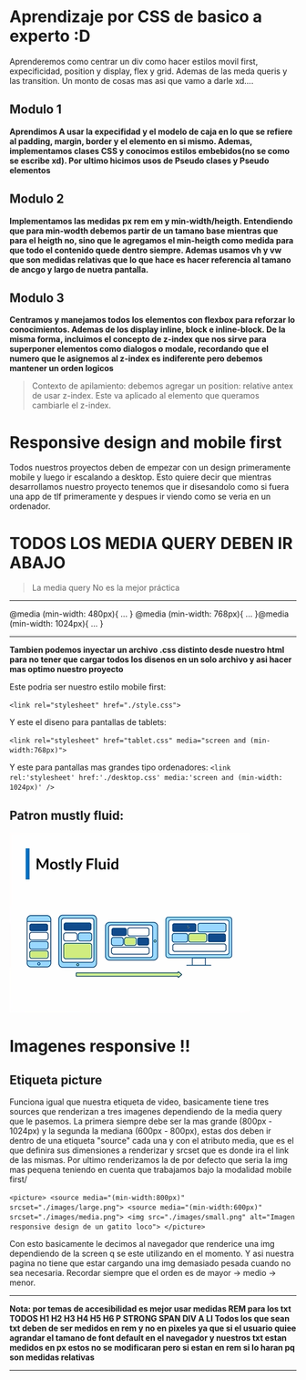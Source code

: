 # Aprendizaje por CSS de basico a experto :D

Aprenderemos como centrar un div como hacer estilos movil first, expecificidad, position y display, flex y grid.
Ademas de las meda queris y las transition.
Un monto de cosas mas asi que vamo a darle xd....

## Modulo 1

**Aprendimos A usar la expecifidad y el modelo de caja en lo que se refiere al padding, margin, border y el elemento en si mismo. Ademas, implementamos clases CSS y conocimos estilos embebidos(no se como se escribe xd). Por ultimo hicimos usos de Pseudo clases y Pseudo elementos**

## Modulo 2

**Implementamos las medidas px rem em y min-width/heigth. Entendiendo que para min-wodth debemos partir de un tamano base mientras que para el heigth no, sino que le agregamos el min-heigth como medida para que todo el contenido quede dentro siempre. Ademas usamos vh y vw que son medidas relativas que lo que hace es hacer referencia al tamano de ancgo y largo de nuetra pantalla.**


## Modulo 3

**Centramos y manejamos todos los elementos con flexbox para reforzar lo conocimientos. Ademas de los display inline, block e inline-block. De la misma forma, incluimos el concepto de z-index que nos sirve para superponer elementos como dialogos o modale, recordando que el numero que le asignemos al z-index es indiferente pero debemos mantener un orden logicos**

> Contexto de apilamiento: debemos agregar un position: relative antex de usar z-index. Este va aplicado al elemento que queramos cambiarle el z-index.


# Responsive design and mobile first 

Todos nuestros proyectos deben de empezar con un design primeramente mobile y luego ir escalando a desktop. Esto quiere decir que mientras desarrollamos nuestro proyecto tenemos que ir disesandolo como si fuera una app de tlf primeramente y despues ir viendo como se veria en un ordenador.

# TODOS LOS MEDIA QUERY DEBEN IR ABAJO 

>La media query No es la mejor práctica 
---------- --------
@media (min-width: 480px){
 ...
}
@media (min-width: 768px){
 ...
}@media (min-width: 1024px){
 ...
}
-------- ----------

**Tambien podemos inyectar un archivo .css distinto desde nuestro html para no tener que cargar todos los disenos en un solo archivo y asi hacer mas optimo nuestro proyecto**

Este podria ser nuestro estilo mobile first:

`<link rel="stylesheet" href="./style.css"> `

Y este el diseno para pantallas de tablets:

`<link rel="stylesheet" href="tablet.css" media="screen and (min-width:768px)">`

Y este para pantallas mas grandes tipo ordenadores:
`<link rel:'stylesheet' href:'./desktop.css' media:'screen and (min-width: 1024px)' />`

## Patron mustly fluid:
![alt text](image.png)


# Imagenes responsive !!

## Etiqueta picture

Funciona igual que nuestra etiqueta de video, basicamente tiene tres sources que renderizan a tres imagenes dependiendo de la media query que le pasemos. La primera siempre debe ser la mas grande (800px - 1024px) y la segunda la mediana (600px - 800px), estas dos deben ir dentro de una etiqueta "source" cada una y con el atributo media, que es el que definira sus dimensiones a renderizar y srcset que es donde ira el link de las mismas. Por ultimo renderizamos la de por defecto que seria la img mas pequena teniendo en cuenta que trabajamos bajo la modalidad mobile first/

`<picture>
  <source media="(min-width:800px)"  srcset="./images/large.png">
  <source media="(min-width:600px)"  srcset="./images/media.png">
  <img src="./images/small.png" alt="Imagen responsive design de un gatito loco">
 </picture>`

 Con esto basicamente le decimos al navegador que renderice una img dependiendo de la screen q se este utilizando en el momento. Y asi nuestra pagina no tiene que estar cargando una img demasiado pesada cuando no sea necesaria. Recordar siempre que el orden es de mayor -> medio -> menor. 

 -------------

 **Nota: por temas de accesibilidad es mejor usar medidas REM para los txt TODOS H1 H2 H3 H4 H5 H6 P STRONG SPAN DIV A LI Todos los que sean txt deben de ser medidos en rem y no en pixeles ya que si el usuario quiee agrandar el tamano de font default en el navegador y nuestros txt estan medidos en px estos no se modificaran pero si estan en rem si lo haran pq son  medidas relativas**

 -------------
 